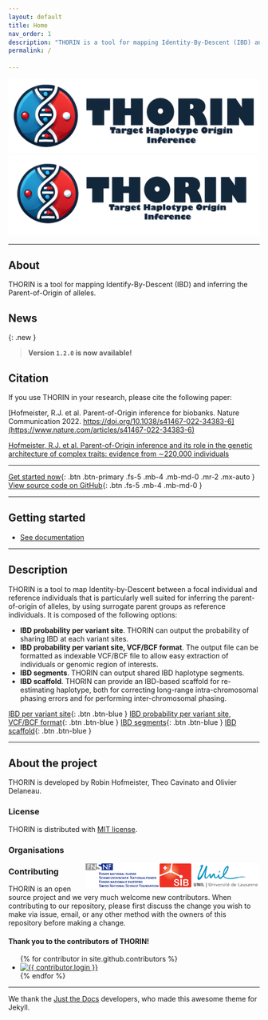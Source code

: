 ```yaml
---
layout: default
title: Home
nav_order: 1
description: "THORIN is a tool for mapping Identity-By-Descent (IBD) and inferring the Parent-of-Origin of alleles."
permalink: /

---
```


![](assets/images/logo_thorin.png?raw=true)
![](assets/images/Presentation1/Slide1.png?raw=true)

<!---
# THORIN
{: .fs-9 .fw-500 }
-->

<!---
**T**arget **H**aplotype **OR**igin **IN**ference version **1.2**
{: .fs-5 }
-->

---

## About

THORIN is a tool for mapping Identify-By-Descent (IBD) and inferring the Parent-of-Origin of alleles.

## News

{: .new }
> **Version `1.2.0` is now available!**
<!--- > See [the CHANGELOG](https://github.com/odelaneau/shapeit5/blob/main/docs/CHANGELOG.md) for details.
-->

## Citation

If you use THORIN in your research, please cite the following paper:

[Hofmeister, R.J. et al. Parent-of-Origin inference for biobanks. Nature Communication 2022. https://doi.org/10.1038/s41467-022-34383-6](https://www.nature.com/articles/s41467-022-34383-6)

[Hofmeister, R.J. et al. Parent-of-Origin inference and its role in the genetic architecture of complex traits: evidence from ∼220,000 individuals](https://www.medrxiv.org/content/10.1101/2024.12.03.24318392v1)

---

[Get started now](#getting-started){: .btn .btn-primary .fs-5 .mb-4 .mb-md-0 .mr-2 .mx-auto }
[View source code on GitHub](https://github.com/rjhfmstr/thorin){: .btn .fs-5 .mb-4 .mb-md-0 }



---

## Getting started

- [See documentation](https://rjhfmstr.github.io/THORIN/docs/documentation)

---

## Description

THORIN is a tool to map Identity-by-Descent between a focal individual and reference individuals that is particularly well suited for inferring the parent-of-origin of alleles, by using surrogate parent groups as reference individuals. It is composed of the following options:

- **IBD probability per variant site**. THORIN can output the probability of sharing IBD at each variant sites.
- **IBD probability per variant site, VCF/BCF format**. The output file can be formatted as indexable VCF/BCF file to allow easy extraction of individuals or genomic region of interests.
- **IBD segments**. THORIN can output shared IBD haplotype segments.
- **IBD scaffold**. THORIN can provide an IBD-based scaffold for re-estimating haplotype, both for correcting long-range intra-chromosomal phasing errors and for performing inter-chromosomal phasing.


[IBD per variant site](https://rjhfmstr.github.io/THORIN/docs/documentation/inputs_and_outputs.html#1-ibd-per-variant-site){: .btn .btn-blue }
[IBD probability per variant site, VCF/BCF format](https://rjhfmstr.github.io/THORIN/docs/documentation/inputs_and_outputs.html#2-ibd-per-variant-site-variant-call-format){: .btn .btn-blue }
[IBD segments](https://rjhfmstr.github.io/THORIN/docs/documentation/inputs_and_outputs.html#3-ibd-segments){: .btn .btn-blue }
[IBD scaffold](https://rjhfmstr.github.io/THORIN/docs/documentation/inputs_and_outputs.html#4-ibd-scaffold){: .btn .btn-blue }

---

## About the project

THORIN is developed by Robin Hofmeister, Theo Cavinato and Olivier Delaneau.

### License

THORIN is distributed with [MIT license](https://github.com/RJHFMSTR/THORIN/blob/main/LICENSE).

### Organisations

<div class="d-flex justify-content-around">
  <div class="p-5"><a href="https://www.unil.ch/index.html"><img src="assets/images/lausanne_logo.jpg" align="right" alt="unil" style="height:50px"></a></div>
  <div class="p-5"><a href="https://www.sib.swiss/"><img src="assets/images/sib_logo.jpg" align="right" alt="sib" style="height:50px"></a></div>
  <div class="p-5"><a href="https://www.snf.ch/en/Pages/default.aspx"><img src="assets/images/snf.gif" align="right" alt="snf" style="height:50px"></a></div>
</div>

### Contributing

THORIN is an open source project and we very much welcome new contributors. When contributing to our repository, please first discuss the change you wish to make via issue,
email, or any other method with the owners of this repository before making a change.
#### Thank you to the contributors of THORIN!

<ul class="list-style-none">
{% for contributor in site.github.contributors %}
  <li class="d-inline-block mr-1">
     <a href="{{ contributor.html_url }}"><img src="{{ contributor.avatar_url }}" width="32" height="32" alt="{{ contributor.login }}"/></a>
  </li>
{% endfor %}
</ul>


---

We thank the [Just the Docs](https://github.com/just-the-docs/just-the-docs) developers, who made this awesome theme for Jekyll.



